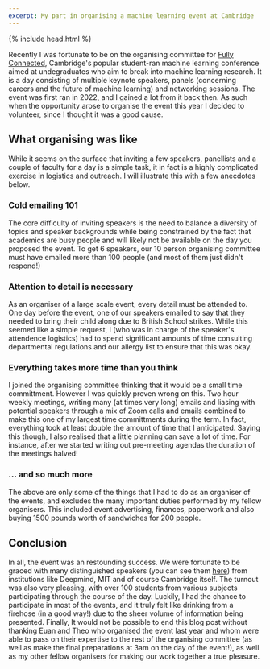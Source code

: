```yaml
---
excerpt: My part in organising a machine learning event at Cambridge 
---
```


{% include head.html %}

Recently I was fortunate to be on the organising committee for [Fully Connected](https://www.fully-connected.co.uk/), Cambridge's popular student-ran machine learning conference aimed at undegraduates who aim to break into machine learning research.  It is a day consisting of multiple keynote speakers, panels (concerning careers and the future of machine learning) and networking sessions. The event was first ran in 2022, and I gained a lot from it back then. As such when the opportunity arose to organise the event this year I decided to volunteer, since I thought it was a good cause.

## What organising was like

While it seems on the surface that inviting a few speakers, panellists and a couple of faculty for a day is a simple task, it in fact is a highly complicated exercise in logistics and outreach. I will illustrate this with a few anecdotes below.

### Cold emailing 101
The core difficulty of inviting speakers is the need to balance a diversity of topics and speaker backgrounds while being constrained by the fact that academics are busy people and will likely not be available on the day you proposed the event. To get 6 speakers, our 10 person organising committee must have emailed more than 100 people (and most of them just didn't respond!)

### Attention to detail is necessary
As an organiser of a large scale event, every detail must be attended to. One day before the event, one of our speakers emailed to say that they needed to bring their child along due to British School strikes. While this seemed like a simple request, I (who was in charge of the speaker's attendence logistics) had to spend significant amounts of time consulting departmental regulations and our allergy list to ensure that this was okay.

### Everything takes more time than you think
I joined the organising committee thinking that it would be a small time committment. However I was quickly proven wrong on this. Two hour weekly meetings, writing many (at times very long) emails and liasing with potential speakers through a mix of Zoom calls and emails combined to make this one of my largest time committments during the term. In fact, everything took at least double the amount of time that I anticipated. Saying this though, I also realised that a little planning can save a lot of time. For instance, after we started writing out pre-meeting agendas the duration of the meetings halved!

### ... and so much more
The above are only some of the things that I had to do as an organiser of the events, and excludes the many important duties performed by my fellow organisers. This included event advertising, finances, paperwork and also buying 1500 pounds worth of sandwiches for 200 people. 

## Conclusion
In all, the event was an restounding success. We were fortunate to be graced with many distinguished speakers (you can see them [here](https://app.swapcard.com/event/fully-connected-2023/people/RXZlbnRWaWV3XzQ1NTYzNQ==)) from institutions like Deepmind, MIT and of course Cambridge itself. The turnout was also very pleasing, with over 100 students from various subjects participating through the course of the day. Luckily, I had the chance to participate in most of the events, and it truly felt like drinking from a firehose (in a good way!) due to the sheer volume of information being presented. Finally, It would not be possible to end this blog post without thanking Euan and Theo who organised the event last year and whom were able to pass on their expertise to the rest of the organising committee (as well as make the final preparations at 3am on the day of the event!), as well as my other fellow organisers for making our work together a true pleasure.
